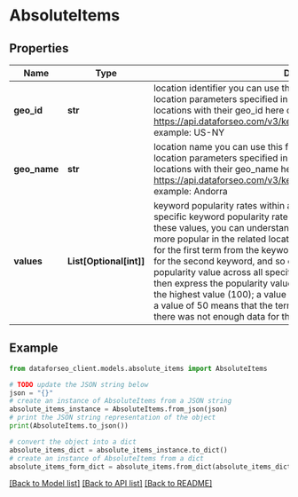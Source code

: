 # AbsoluteItems


## Properties

Name | Type | Description | Notes
------------ | ------------- | ------------- | -------------
**geo_id** | **str** | location identifier you can use this field for matching obtained results with location parameters specified in the request see the full list of available locations with their geo_id here or by making a separate request to https://api.dataforseo.com/v3/keywords_data/dataforseo_trends/locations example: US-NY | [optional] 
**geo_name** | **str** | location name you can use this field for matching obtained results with location parameters specified in the request see the full list of available locations with their geo_name here or by making a separate request to https://api.dataforseo.com/v3/keywords_data/dataforseo_trends/locations example: Andorra | [optional] 
**values** | **List[Optional[int]]** | keyword popularity rates within a given location represents location-specific keyword popularity rate over the specified time range; using these values, you can understand which of the specified keywords is more popular in the related location; the first value in the array is provided for the first term from the keywords array, the second value is provided for the second keyword, and so on; calculation: we determine the highest popularity value across all specified keywords within a given location, and then express the popularity values of each keyword as a percentage of the highest value (100); a value of 100 is the peak popularity for the term a value of 50 means that the term is half as popular a value of 0 means there was not enough data for this term | [optional] 

## Example

```python
from dataforseo_client.models.absolute_items import AbsoluteItems

# TODO update the JSON string below
json = "{}"
# create an instance of AbsoluteItems from a JSON string
absolute_items_instance = AbsoluteItems.from_json(json)
# print the JSON string representation of the object
print(AbsoluteItems.to_json())

# convert the object into a dict
absolute_items_dict = absolute_items_instance.to_dict()
# create an instance of AbsoluteItems from a dict
absolute_items_form_dict = absolute_items.from_dict(absolute_items_dict)
```
[[Back to Model list]](../README.md#documentation-for-models) [[Back to API list]](../README.md#documentation-for-api-endpoints) [[Back to README]](../README.md)


